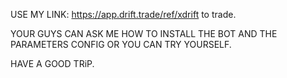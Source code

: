 USE MY LINK: https://app.drift.trade/ref/xdrift to trade.

YOUR GUYS CAN ASK ME HOW TO INSTALL THE BOT AND THE PARAMETERS CONFIG OR YOU CAN TRY YOURSELF.

HAVE A GOOD TRiP.
